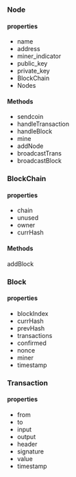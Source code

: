 ### Node
#### properties
- name
- address
- miner_indicator
- public_key
- private_key
- BlockChain
- Nodes

#### Methods
- sendcoin
- handleTransaction
- handleBlock
- mine
- addNode
- broadcastTrans
- broadcastBlock


### BlockChain
#### properties
- chain
- unused
- owner
- currHash

#### Methods
addBlock


### Block
#### properties
- blockIndex
- currHash
- prevHash
- transactions
- confirmed
- nonce
- miner
- timestamp

### Transaction
#### properties
- from
- to
- input
- output
- header
- signature
- value
- timestamp
